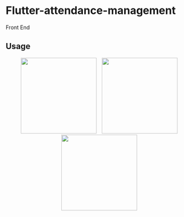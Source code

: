 # Flutter-attendance-management 
Front End
## Usage
<p align="center"> 
    <img src="https://user-images.githubusercontent.com/44882861/204116008-b6a1fe65-3dd1-4450-8db2-15da56213bb8.png"
        alt=""    
        style="margin-right: 10px;"    
        width="200" />
    <img src="https://user-images.githubusercontent.com/44882861/204116010-6646d052-b8f4-42ad-8e6c-ec02a8ef7ffc.png"
        alt=""    
        style="margin-right: 10px;"    
        width="200" />
    <img src="https://user-images.githubusercontent.com/44882861/204116015-8df41e73-8fa6-4cd9-956f-df1ac81c791f.png"
        alt=""    
        style="margin-right: 10px;"    
        width="200" />
</p>
